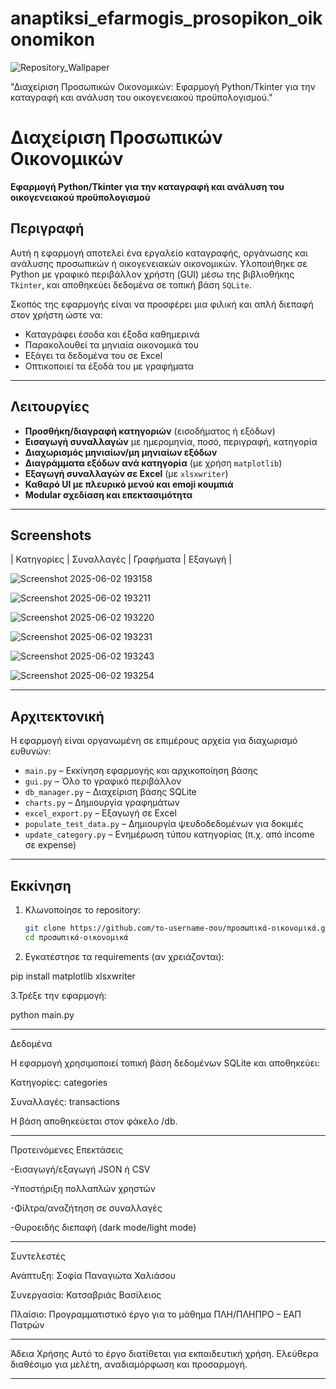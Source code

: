# anaptiksi_efarmogis_prosopikon_oikonomikon
![Repository_Wallpaper](https://github.com/user-attachments/assets/985693f8-b4f3-4818-a815-06fc3561e30c)

"Διαχείριση Προσωπικών Οικονομικών: Εφαρμογή Python/Tkinter για την καταγραφή και ανάλυση του οικογενειακού προϋπολογισμού."

# Διαχείριση Προσωπικών Οικονομικών  
**Εφαρμογή Python/Tkinter για την καταγραφή και ανάλυση του οικογενειακού προϋπολογισμού**

## Περιγραφή

Αυτή η εφαρμογή αποτελεί ένα εργαλείο καταγραφής, οργάνωσης και ανάλυσης προσωπικών ή οικογενειακών οικονομικών. Υλοποιήθηκε σε Python με γραφικό περιβάλλον χρήστη (GUI) μέσω της βιβλιοθήκης `Tkinter`, και αποθηκεύει δεδομένα σε τοπική βάση `SQLite`.

Σκοπός της εφαρμογής είναι να προσφέρει μια φιλική και απλή διεπαφή στον χρήστη ώστε να:
- Καταγράφει έσοδα και έξοδα καθημερινά
- Παρακολουθεί τα μηνιαία οικονομικά του
- Εξάγει τα δεδομένα του σε Excel
- Οπτικοποιεί τα έξοδά του με γραφήματα

---

## Λειτουργίες

- **Προσθήκη/διαγραφή κατηγοριών** (εισοδήματος ή εξόδων)
- **Εισαγωγή συναλλαγών** με ημερομηνία, ποσό, περιγραφή, κατηγορία
- **Διαχωρισμός μηνιαίων/μη μηνιαίων εξόδων**
- **Διαγράμματα εξόδων ανά κατηγορία** (με χρήση `matplotlib`)
-  **Εξαγωγή συναλλαγών σε Excel** (με `xlsxwriter`)
-  **Καθαρό UI με πλευρικό μενού και emoji κουμπιά**
-  **Modular σχεδίαση και επεκτασιμότητα**

---

## Screenshots

| Κατηγορίες | Συναλλαγές | Γραφήματα | Εξαγωγή |

![Screenshot 2025-06-02 193158](https://github.com/user-attachments/assets/b460b60d-3d31-4912-9d0f-450a38f9141a)

![Screenshot 2025-06-02 193211](https://github.com/user-attachments/assets/a3b9ff0d-340a-4928-bc72-2092c1703611)

![Screenshot 2025-06-02 193220](https://github.com/user-attachments/assets/bef7af7a-0582-4f70-9dee-ad495e27d1bc)

![Screenshot 2025-06-02 193231](https://github.com/user-attachments/assets/36f3f44a-e45c-4ce5-a9c8-aa6b33466d7c)

![Screenshot 2025-06-02 193243](https://github.com/user-attachments/assets/d22ddceb-2a70-4aa3-98b6-204220b49ee0)

![Screenshot 2025-06-02 193254](https://github.com/user-attachments/assets/8dc18dfa-122b-4c43-9827-e5c610390364)

---

##  Αρχιτεκτονική

Η εφαρμογή είναι οργανωμένη σε επιμέρους αρχεία για διαχωρισμό ευθυνών:

- `main.py` – Εκκίνηση εφαρμογής και αρχικοποίηση βάσης
- `gui.py` – Όλο το γραφικό περιβάλλον
- `db_manager.py` – Διαχείριση βάσης SQLite
- `charts.py` – Δημιουργία γραφημάτων
- `excel_export.py` – Εξαγωγή σε Excel
- `populate_test_data.py` – Δημιουργία ψευδοδεδομένων για δοκιμές
- `update_category.py` – Ενημέρωση τύπου κατηγορίας (π.χ. από income σε expense)

---

##  Εκκίνηση

1. Κλωνοποίησε το repository:
   ```bash
   git clone https://github.com/το-username-σου/προσωπικά-οικονομικά.git
   cd προσωπικά-οικονομικά

2. Εγκατέστησε τα requirements (αν χρειάζονται):

pip install matplotlib xlsxwriter

3.Τρέξε την εφαρμογή:

python main.py

---


Δεδομένα


Η εφαρμογή χρησιμοποιεί τοπική βάση δεδομένων SQLite και αποθηκεύει:

Κατηγορίες: categories

Συναλλαγές: transactions

Η βάση αποθηκεύεται στον φάκελο /db.


---


Προτεινόμενες Επεκτάσεις

-Εισαγωγή/εξαγωγή JSON ή CSV

-Υποστήριξη πολλαπλών χρηστών

-Φίλτρα/αναζήτηση σε συναλλαγές

-Θυροειδής διεπαφή (dark mode/light mode)


---


Συντελεστές


Ανάπτυξη: Σοφία Παναγιώτα Χαλιάσου

Συνεργασία: Κατσαβριάς Βασίλειος

Πλαίσιο: Προγραμματιστικό έργο για το μάθημα ΠΛΗ/ΠΛΗΠΡΟ – ΕΑΠ Πατρών



---


Άδεια Χρήσης
Αυτό το έργο διατίθεται για εκπαιδευτική χρήση. Ελεύθερα διαθέσιμο για μελέτη, αναδιαμόρφωση και προσαρμογή.


---
   

